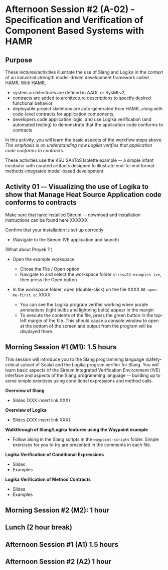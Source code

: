 # Afternoon Session #2  (A-02) - Specification and Verification of Component Based Systems with HAMR

## Purpose

These lectures/activities illustrate the use of Slang and Logika in the context of an industrial strength model-driven development framework called HAMR.   With HAMR, 
* system architectures are defined in AADL or SysMLv2, 
* contracts are added to architecture descriptions to specify desired functional behavior,
* deployable project skeletons are auto-generated from HAMR, along with code-level contracts for application components,
* developers code application logic, and use Logika verification (and automated testing) to demonstrate that the application code conforms to contracts

In this activity, you will learn the basic aspects of the workflow steps above.  *The emphasis is on understanding how Logika verifies that application code conforms to contracts*.

These activities use the KSU SAnToS Isolette example -- a simple infant incubator with curated artifacts designed to illustrate end-to-end formal-methods-integrated model-based development.

## Activity 01 -- Visualizing the use of Logika to show that Manage Heat Source Application code conforms to contracts

Make sure that have installed Sireum -- download and installation instructions can be found here XXXXXX

Confirm that your installation is set up correctly

* (Navigate to the Sireum IVE application and launch)

(What about Proyek ? )

* Open the example workspace
  - Chose the File / Open option
  - Navigate to and select the workspace folder `stress24-examples-ive`, then press the Open button

* In the workspace folder, open (double-click) on the file XXXX `00-open-me-first.sc` XXXX 
  - You can see the Logika program verifier working when purple annotations (light bulbs and lightning bolts) appear in the margin
  - To execute the contents of the file, press the green button in the top-left margin of the file.   This should cause a console window to open at the bottom of the screen and output from the program will be displayed there.

## Morning Session #1 (M1): 1.5 hours

This session will introduce you to the Slang programming language (safety-critical subset of Scala) and the Logika program verifier for Slang.  You will learn basic aspects of the Sireum Integrated Verification Environment (IVE) interface and aspects of the Slang programming language -- building up to some simple exercises using conditional expressions and method calls.

**Overview of Slang** 
  * Slides (XXX insert link XXX)

**Overview of Logika** 
  * Slides (XXX insert link XXX)

**Walkthrough of Slang/Logika features using the Waypoint example**  
  * Follow along in the Slang scripts in the `waypoint-scripts` folder.  Simple exercises for you to try are presented in the comments in each file.

**Logika Verification of Conditional Expressions**

  * Slides
  * Examples

**Logika Verification of Method Contracts**

  * Slides
  * Examples

## Morning Session #2 (M2): 1 hour


## Lunch (2 hour break)


## Afternoon Session #1 (A1) 1.5 hours


## Afternoon Session #2 (A2) 1 hour













